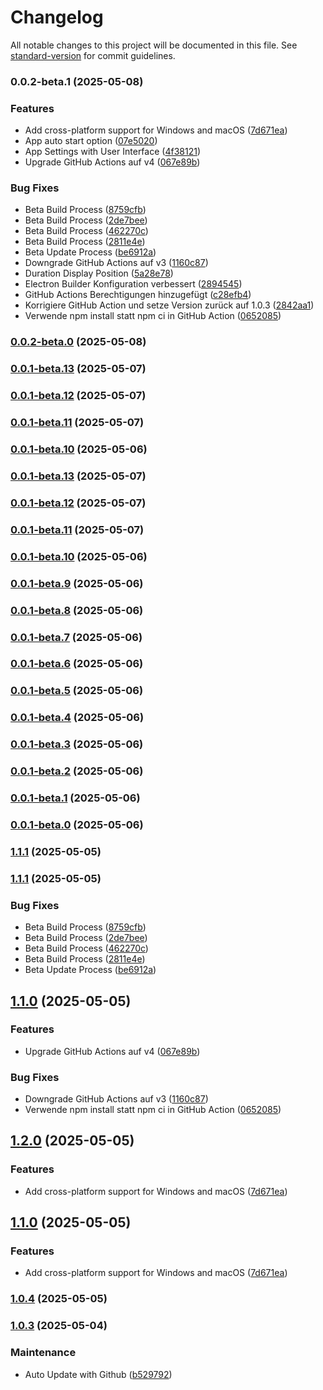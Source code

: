 # Changelog

All notable changes to this project will be documented in this file. See [standard-version](https://github.com/conventional-changelog/standard-version) for commit guidelines.

### 0.0.2-beta.1 (2025-05-08)


### Features

* Add cross-platform support for Windows and macOS ([7d671ea](https://github.com/bunterWolf/Workmory/commit/7d671ea526a9fce04e15c1e44f62fae108d4bbf5))
* App auto start option ([07e5020](https://github.com/bunterWolf/Workmory/commit/07e5020b47a0fd859e37d43b52e395089c0ad2f8))
* App Settings with User Interface ([4f38121](https://github.com/bunterWolf/Workmory/commit/4f38121715e43c4c5331714796c564231f2c0dcb))
* Upgrade GitHub Actions auf v4 ([067e89b](https://github.com/bunterWolf/Workmory/commit/067e89b0b079b9311c0adfd6ca42c10962ea494c))


### Bug Fixes

* Beta Build Process ([8759cfb](https://github.com/bunterWolf/Workmory/commit/8759cfb59c55bada81814cbd462edcfb8de67b55))
* Beta Build Process ([2de7bee](https://github.com/bunterWolf/Workmory/commit/2de7bee61bca594fad6dcce1d0e3ba4719d0b32c))
* Beta Build Process ([462270c](https://github.com/bunterWolf/Workmory/commit/462270c806fee991fb288d61ff93f7fbc5cd1608))
* Beta Build Process ([2811e4e](https://github.com/bunterWolf/Workmory/commit/2811e4eaa6af45f89d59ac5435ca43f395081b60))
* Beta Update Process ([be6912a](https://github.com/bunterWolf/Workmory/commit/be6912adbe37ad9ebec8bfc1be89ef11d6dcd5ab))
* Downgrade GitHub Actions auf v3 ([1160c87](https://github.com/bunterWolf/Workmory/commit/1160c8794bdfd477c724dd7b5155c83b4e46765b))
* Duration Display Position ([5a28e78](https://github.com/bunterWolf/Workmory/commit/5a28e782ccdbbf559302dbc9db4b05ad4d4a438b))
* Electron Builder Konfiguration verbessert ([2894545](https://github.com/bunterWolf/Workmory/commit/2894545272d5ad9a2f73fefc635b0ab6684173be))
* GitHub Actions Berechtigungen hinzugefügt ([c28efb4](https://github.com/bunterWolf/Workmory/commit/c28efb4ea1076a5db8bd34683fc13c4053bf2381))
* Korrigiere GitHub Action und setze Version zurück auf 1.0.3 ([2842aa1](https://github.com/bunterWolf/Workmory/commit/2842aa1b084f29450a9a935bb836e1d998795694))
* Verwende npm install statt npm ci in GitHub Action ([0652085](https://github.com/bunterWolf/Workmory/commit/065208554b7bb5f1756dd324986b6fe5bb553dea))

### [0.0.2-beta.0](https://github.com/bunterWolf/Chronflow/compare/v0.0.1-beta.16...v0.0.2-beta.0) (2025-05-08)

### [0.0.1-beta.13](https://github.com/bunterWolf/Chronflow/compare/v0.0.1-beta.12...v0.0.1-beta.13) (2025-05-07)

### [0.0.1-beta.12](https://github.com/bunterWolf/Chronflow/compare/v0.0.1-beta.11...v0.0.1-beta.12) (2025-05-07)

### [0.0.1-beta.11](https://github.com/bunterWolf/Chronflow/compare/v0.0.1-beta.10...v0.0.1-beta.11) (2025-05-07)

### [0.0.1-beta.10](https://github.com/bunterWolf/Chronflow/compare/v0.0.1-beta.9...v0.0.1-beta.10) (2025-05-06)

### [0.0.1-beta.13](https://github.com/bunterWolf/Chronflow/compare/v0.0.1-beta.12...v0.0.1-beta.13) (2025-05-07)

### [0.0.1-beta.12](https://github.com/bunterWolf/Chronflow/compare/v0.0.1-beta.11...v0.0.1-beta.12) (2025-05-07)

### [0.0.1-beta.11](https://github.com/bunterWolf/Chronflow/compare/v0.0.1-beta.10...v0.0.1-beta.11) (2025-05-07)

### [0.0.1-beta.10](https://github.com/bunterWolf/Chronflow/compare/v0.0.1-beta.9...v0.0.1-beta.10) (2025-05-06)

### [0.0.1-beta.9](https://github.com/bunterWolf/Chronflow/compare/v0.0.1-beta.8...v0.0.1-beta.9) (2025-05-06)

### [0.0.1-beta.8](https://github.com/bunterWolf/Chronflow/compare/v0.0.1-beta.7...v0.0.1-beta.8) (2025-05-06)

### [0.0.1-beta.7](https://github.com/bunterWolf/Chronflow/compare/v0.0.1-beta.6...v0.0.1-beta.7) (2025-05-06)

### [0.0.1-beta.6](https://github.com/bunterWolf/Chronflow/compare/v0.0.1-beta.5...v0.0.1-beta.6) (2025-05-06)

### [0.0.1-beta.5](https://github.com/bunterWolf/Chronflow/compare/v0.0.1-beta.4...v0.0.1-beta.5) (2025-05-06)

### [0.0.1-beta.4](https://github.com/bunterWolf/Chronflow/compare/v0.0.1-beta.3...v0.0.1-beta.4) (2025-05-06)

### [0.0.1-beta.3](https://github.com/bunterWolf/Chronflow/compare/v0.0.1-beta.2...v0.0.1-beta.3) (2025-05-06)

### [0.0.1-beta.2](https://github.com/bunterWolf/Chronflow/compare/v0.0.1-beta.1...v0.0.1-beta.2) (2025-05-06)

### [0.0.1-beta.1](https://github.com/bunterWolf/Chronflow/compare/v0.0.1-beta.0...v0.0.1-beta.1) (2025-05-06)

### [0.0.1-beta.0](https://github.com/bunterWolf/Chronflow/compare/v1.2.0-beta.2...v0.0.1-beta.0) (2025-05-06)

### [1.1.1](https://github.com/bunterWolf/Chronflow/compare/v1.1.0...v1.1.1) (2025-05-05)

### [1.1.1](https://github.com/bunterWolf/Chronflow/compare/v1.1.0...v1.1.1) (2025-05-05)


### Bug Fixes

* Beta Build Process ([8759cfb](https://github.com/bunterWolf/Chronflow/commit/8759cfb59c55bada81814cbd462edcfb8de67b55))
* Beta Build Process ([2de7bee](https://github.com/bunterWolf/Chronflow/commit/2de7bee61bca594fad6dcce1d0e3ba4719d0b32c))
* Beta Build Process ([462270c](https://github.com/bunterWolf/Chronflow/commit/462270c806fee991fb288d61ff93f7fbc5cd1608))
* Beta Build Process ([2811e4e](https://github.com/bunterWolf/Chronflow/commit/2811e4eaa6af45f89d59ac5435ca43f395081b60))
* Beta Update Process ([be6912a](https://github.com/bunterWolf/Chronflow/commit/be6912adbe37ad9ebec8bfc1be89ef11d6dcd5ab))

## [1.1.0](https://github.com/bunterWolf/Chronflow/compare/v1.0.3...v1.1.0) (2025-05-05)


### Features

* Upgrade GitHub Actions auf v4 ([067e89b](https://github.com/bunterWolf/Chronflow/commit/067e89b0b079b9311c0adfd6ca42c10962ea494c))


### Bug Fixes

* Downgrade GitHub Actions auf v3 ([1160c87](https://github.com/bunterWolf/Chronflow/commit/1160c8794bdfd477c724dd7b5155c83b4e46765b))
* Verwende npm install statt npm ci in GitHub Action ([0652085](https://github.com/bunterWolf/Chronflow/commit/065208554b7bb5f1756dd324986b6fe5bb553dea))

## [1.2.0](https://github.com/bunterWolf/Chronflow/compare/v1.0.4...v1.2.0) (2025-05-05)


### Features

* Add cross-platform support for Windows and macOS ([7d671ea](https://github.com/bunterWolf/Chronflow/commit/7d671ea526a9fce04e15c1e44f62fae108d4bbf5))

## [1.1.0](https://github.com/bunterWolf/Chronflow/compare/v1.0.4...v1.1.0) (2025-05-05)


### Features

* Add cross-platform support for Windows and macOS ([7d671ea](https://github.com/bunterWolf/Chronflow/commit/7d671ea526a9fce04e15c1e44f62fae108d4bbf5))

### [1.0.4](https://github.com/bunterWolf/Chronflow/compare/v1.0.3...v1.0.4) (2025-05-05)

### [1.0.3](https://github.com/bunterWolf/Chronflow/compare/v1.0.3-alpha...v1.0.3) (2025-05-04)


### Maintenance

* Auto Update with Github ([b529792](https://github.com/bunterWolf/Chronflow/commit/b529792b0112f364ce913076f332fce6ad88e66f))
